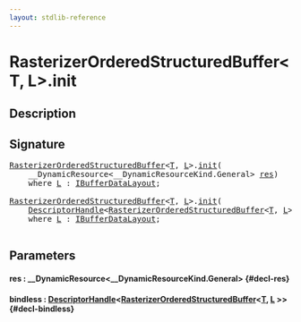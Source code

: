 ```yaml
---
layout: stdlib-reference
---
```


# RasterizerOrderedStructuredBuffer\<T, L\>\.init

## Description





## Signature 

<pre>
<a href="/stdlib-reference/types/rasterizerorderedstructuredbuffer-0ahr/index" class="code_type">RasterizerOrderedStructuredBuffer</a>&lt;<a href="/stdlib-reference/types/rasterizerorderedstructuredbuffer-0ahr/index#typeparam-T" class="code_type">T</a>, <a href="/stdlib-reference/types/rasterizerorderedstructuredbuffer-0ahr/index#typeparam-L" class="code_type">L</a>&gt;.<a href="/stdlib-reference/types/rasterizerorderedstructuredbuffer-0ahr/init">init</a>(
    __DynamicResource&lt;__DynamicResourceKind.General&gt; <a href="/stdlib-reference/types/rasterizerorderedstructuredbuffer-0ahr/init#decl-res" class="code_param">res</a>)
    <span class='code_keyword'>where</span> <a href="/stdlib-reference/types/rasterizerorderedstructuredbuffer-0ahr/index#typeparam-L" class="code_type">L</a> : <a href="/stdlib-reference/interfaces/ibufferdatalayout-017b/index" class="code_type">IBufferDataLayout</a>;

<a href="/stdlib-reference/types/rasterizerorderedstructuredbuffer-0ahr/index" class="code_type">RasterizerOrderedStructuredBuffer</a>&lt;<a href="/stdlib-reference/types/rasterizerorderedstructuredbuffer-0ahr/index#typeparam-T" class="code_type">T</a>, <a href="/stdlib-reference/types/rasterizerorderedstructuredbuffer-0ahr/index#typeparam-L" class="code_type">L</a>&gt;.<a href="/stdlib-reference/types/rasterizerorderedstructuredbuffer-0ahr/init">init</a>(
    <a href="/stdlib-reference/types/descriptorhandle-0a/index" class="code_type">DescriptorHandle</a>&lt;<a href="/stdlib-reference/types/rasterizerorderedstructuredbuffer-0ahr/index" class="code_type">RasterizerOrderedStructuredBuffer</a>&lt;<a href="/stdlib-reference/types/rasterizerorderedstructuredbuffer-0ahr/index#typeparam-T" class="code_type">T</a>, <a href="/stdlib-reference/types/rasterizerorderedstructuredbuffer-0ahr/index#typeparam-L" class="code_type">L</a>&gt;&gt; <a href="/stdlib-reference/types/rasterizerorderedstructuredbuffer-0ahr/init#decl-bindless" class="code_param">bindless</a>)
    <span class='code_keyword'>where</span> <a href="/stdlib-reference/types/rasterizerorderedstructuredbuffer-0ahr/index#typeparam-L" class="code_type">L</a> : <a href="/stdlib-reference/interfaces/ibufferdatalayout-017b/index" class="code_type">IBufferDataLayout</a>;

</pre>

## Parameters

#### res  : \_\_DynamicResource\<\_\_DynamicResourceKind\.General\> {#decl-res}
#### bindless  : [DescriptorHandle](/stdlib-reference/types/descriptorhandle-0a/index)\<[RasterizerOrderedStructuredBuffer](/stdlib-reference/types/rasterizerorderedstructuredbuffer-0ahr/index)\<[T](/stdlib-reference/types/rasterizerorderedstructuredbuffer-0ahr/index#typeparam-T), [L](/stdlib-reference/types/rasterizerorderedstructuredbuffer-0ahr/index#typeparam-L) \>\> {#decl-bindless}

